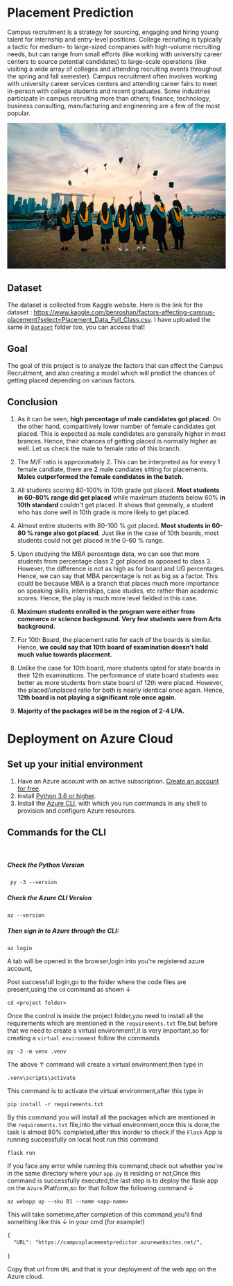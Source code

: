 # Placement Prediction
Campus recruitment is a strategy for sourcing, engaging and hiring young talent for internship and entry-level positions. College recruiting is typically a tactic for medium- to large-sized companies with high-volume recruiting needs, but can range from small efforts (like working with university career centers to source potential candidates) to large-scale operations (like visiting a wide array of colleges and attending recruiting events throughout the spring and fall semester). Campus recruitment often involves working with university career services centers and attending career fairs to meet in-person with college students and recent graduates. Some industries participate in campus recruiting more than others; finance, technology, business consulting, manufacturing and engineering are a few of the most popular.

![](https://github.com/mv1249/Placement-Predictor/blob/main/placement.jpg)

## Dataset
The dataset is collected from Kaggle website. Here is the link for the dataset : https://www.kaggle.com/benroshan/factors-affecting-campus-placement?select=Placement_Data_Full_Class.csv. I have uploaded the same in [`Dataset`](https://github.com/abhisheks008/ML-ProjectKart/tree/patch-29/Campus%20Recruitment%20-%20Analysis%20and%20Prediction/Dataset) folder too, you can access that!

## Goal
The goal of this project is to analyze the factors that can effect the Campus Recruitment, and also creating a model which will predict the chances of getting placed depending on various factors.


## Conclusion
1. As it can be seen, **high percentage of male candidates got placed**. On the other hand, comparitively lower number of female candidates got placed. This is expected as male candidates are generally higher in most brances. Hence, their chances of getting placed is normally higher as well. Let us check the male to female ratio of this branch.

2. The M/F ratio is approximately 2. This can be interpreted as for every 1 female candiate, there are 2 male candiates sitting for placements. **Males outperformed the female candidates in the batch.**

3. All students scoring 80-100% in 10th grade got placed. **Most students in 60-80% range did get placed** while maximum students below 60% **in 10th standard** couldn't get placed. It shows that generally, a student who has done well in 10th grade is more likely to get placed.

4. Almost entire students with 80-100 % got placed. **Most students in 60-80 % range also got placed**. Just like in the case of 10th boards, most students could not get placed in the 0-60 % range.

5. Upon studying the MBA percentage data, we can see that more students from percentage class 2 got placed as opposed to class 3. However, the difference is not as high as for board and UG percentages. Hence, we can say that MBA percentage is not as big as a factor. This could be because MBA is a branch that places much more importance on speaking skills, internships, case studies, etc rather than academic scores. Hence, the play is much more level fielded in this case.

6. **Maximum students enrolled in the program were either from commerce or science background. Very few students were from Arts background.**

7. For 10th Board, the placement ratio for each of the boards is similar. Hence, **we could say that 10th board of examination doesn't hold much value towards placement.**

8. Unlike the case for 10th board, more students opted for state boards in their 12th examinations. The performance of state board students was better as more students from state board of 12th were placed. However, the placed/unplaced ratio for both is nearly identical once again. Hence, **12th board is not playing a significant role once again.**

9. **Majority of the packages will be in the region of 2-4 LPA.**

# Deployment on Azure Cloud

## Set up your initial environment
<ol>
<li>Have an Azure account with an active subscription. <a href="https://azure.microsoft.com/free/?ref=microsoft.com&amp;utm_source=microsoft.com&amp;utm_medium=docs&amp;utm_campaign=visualstudio" data-linktype="external">Create an account for free</a>.</li>
<li>Install <a href="https://www.python.org/downloads/" target="_blank" data-linktype="external">Python 3.6 or higher</a>.</li>
<li>Install the <a href="/en-us/cli/azure/install-azure-cli" target="_blank" data-linktype="absolute-path">Azure CLI</a>, with which you run commands in any shell to provision and configure Azure resources.</li>
</ol>

## Commands for the CLI 

<br>

##### Check the Python Version 

```
 py -3 --version

```

##### Check the Azure CLI Version 

```
az --version

```

##### Then sign in to Azure through the CLI:

```
az login

```
 A tab will be opened in the browser,login into you're registered azure account,


Post successfull login,go to the folder where the code files are present,using the `cd` command as shown ↓
 

```
cd <project folder>

```

Once the control is inside the project folder,you need to install all the requirements which are mentioned in the `requirements.txt` file,but before that we need to create a virtual environment!,it is very important,so for creating a `virtual environment` follow the commands 

```
py -3 -m venv .venv
```

The above ↑ command will create a virtual environment,then type in 

```
.venv\scripts\activate
```

This command is to activate the virtual environment,after this type in 

```
pip install -r requirements.txt
```

By this command you will install all the packages which are mentioned in the `requirements.txt` file,into the virtual environment,once this is done,the task is almost 80% completed,after this inorder to check if the `Flask` App is running successfully on local host run this command

```
flask run
```
If you face any error while running this command,check out whether you're in the same directory where your `app.py` is residing or not,Once this command is successfully executed,the last step is to deploy the flask app on the `Azure` Platform,so for that follow the following command ↓

```
az webapp up --sku B1 --name <app-name>
```

This will take sometime,after completion of this command,you'll find something like this ↓ in your cmd (for example!)

```
{
  "URL": "https://campusplacementpredictor.azurewebsites.net/",
  
}
```
Copy that url from `URL` and that is your deployment of the web app on the Azure cloud.





